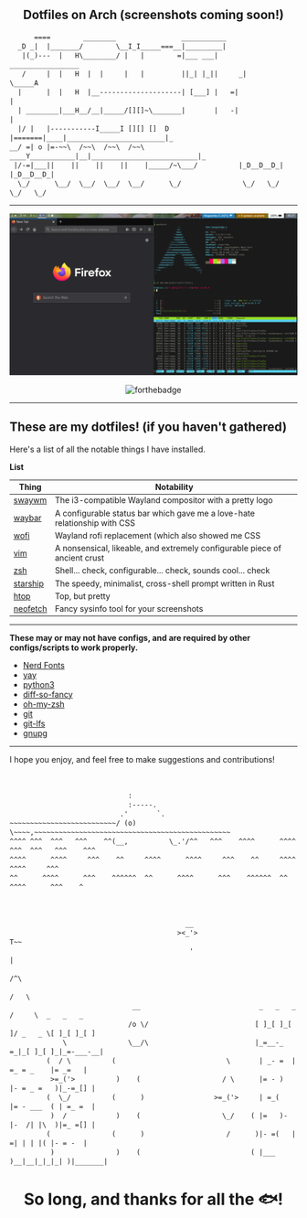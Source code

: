 <div align="center">

## Dotfiles on Arch (screenshots coming soon!)

</div>

```
      ====        ________                ___________
  _D _|  |_______/        \__I_I_____===__|_________|
   |(_)---  |   H\________/ |   |        =|___ ___|      _________________
   /     |  |   H  |  |     |   |         ||_| |_||     _|                \_____A
  |      |  |   H  |__--------------------| [___] |   =|                        |
  | ________|___H__/__|_____/[][]~\_______|       |   -|                        |
  |/ |   |-----------I_____I [][] []  D   |=======|____|________________________|_
__/ =| o |=-~~\  /~~\  /~~\  /~~\ ____Y___________|__|__________________________|_
 |/-=|___||    ||    ||    ||    |_____/~\___/          |_D__D__D_|  |_D__D__D_|
  \_/      \__/  \__/  \__/  \__/      \_/               \_/   \_/    \_/   \_/
```

---

<div align="center">

![Windows](https://github.com/lberrymage/dotfiles/blob/master/.screenshots/windows.png)

![forthebadge](https://forthebadge.com/images/badges/contains-technical-debt.svg)

</div>

---


## These are my dotfiles! (if you haven't gathered)

Here's a list of all the notable things I have installed.

**List**

| Thing                                                 | Notability                                                                 |
|-------------------------------------------------------|----------------------------------------------------------------------------|
| [swaywm](https://github.com/swaywm/sway)              | The i3-compatible Wayland compositor with a pretty logo                    |
| [waybar](https://github.com/Alexays/waybar)           | A configurable status bar which gave me a love-hate relationship with CSS  |
| [wofi](https://hg.sr.ht/~scoopta/wofi)                | Wayland rofi replacement (which also showed me CSS                         |
| [vim](https://www.vim.org)                            | A nonsensical, likeable, and extremely configurable piece of ancient crust |
| [zsh](https://www.zsh.org)                            | Shell... check, configurable... check, sounds cool... check                |
| [starship](https://starship.rs)                       | The speedy, minimalist, cross-shell prompt written in Rust                 |
| [htop](https://hisham.hm/htop)                        | Top, but pretty                                                            |
| [neofetch](https://github.com/dylanaraps/neofetch)    | Fancy sysinfo tool for your screenshots                                    |

---

**These may or may not have configs, and are required by other configs/scripts to work properly.**

- [Nerd Fonts](https://www.nerdfonts.com)
- [yay](https://github.com/Jguer/yay)
- [python3](https://www.python.org)
- [diff-so-fancy](https://github.com/so-fancy/diff-so-fancy)
- [oh-my-zsh](https://ohmyz.sh)
- [git](https://git-scm.com)
- [git-lfs](https://git-lfs.github.com/)
- [gnupg](https://gnupg.org)

---

I hope you enjoy, and feel free to make suggestions and contributions!

```


                             :
                             :-----.
                           .'       `.
~~~~~~~~~~~~~~~~~~~~~~~~~~/ (o)       \~~~~,~~~~~~~~~~~~~~~~~~~~~~~~~~~~~~~~~~~~~~~~~~~~~~~~
^^^^ ^^^  ^^^   ^^^    ^^(__,          \_.'/^^   ^^^    ^^^^      ^^^^ ^^^  ^^^   ^^^    ^^^
^^^^      ^^^^     ^^^    ^^     ^^^^      ^^^^     ^^^    ^^     ^^^^      ^^^^     ^^^
^^      ^^^^      ^^^    ^^^^^^  ^^      ^^^^      ^^^    ^^^^^^  ^^      ^^^^      ^^^    ^



                                           __
                                         ><_'>                             T~~
                                            '                              |
                                                                          /^\
                                                                         /   \
                              __                             _   _   _  /     \  _   _   _
                             /o \/                          [ ]_[ ]_[ ]/ _   _ \[ ]_[ ]_[ ]
             \               \__/\                          |_=__-_ =_|_[ ]_[ ]_|_=-___-__|
         (  / \          (                           \       | _- =  | =_ = _    |= _=   |
          >=_('>          )    (                    / \      |= - )  |- = _ =   )|_-=_[] |
         (  \_/          (      )                 >=_('>     | =_(   |= - ___  ( | =_ =  |
          )  /            )    (                    \_/    ( |=   )- |-  /| |\  )|=_ =[] |
         (               (      )                    /      )|- =(   | =| | | |( |- = -  |
          )               )    (                           ( |___ )__|__|_|_|_| )|_______|

```

<div align="center">

# So long, and thanks for all the :fish:!

</div>
